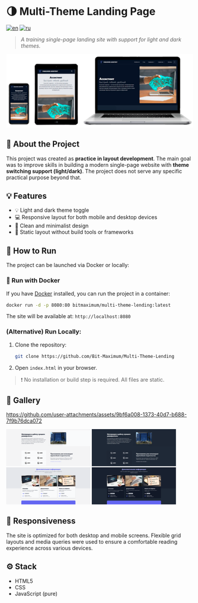 # 🌗 Multi-Theme Landing Page

[![en](https://img.shields.io/badge/lang-en-red.svg)](https://github.com/Bit-Maximum/Multi-Theme-Lending/blob/main/README.md)
[![ru](https://img.shields.io/badge/lang-ru-blue.svg)](https://github.com/Bit-Maximum/Multi-Theme-Lending/blob/main/translation/README.ru.md)

> *A training single-page landing site with support for light and dark themes.*

![Preview](translation/media/preview.png)

## 🧪 About the Project

This project was created as **practice in layout development**. The main goal was to improve skills in building a modern single-page website with **theme switching support (light/dark)**. The project does not serve any specific practical purpose beyond that.

## 💡 Features
- 💡 Light and dark theme toggle
- 💻 Responsive layout for both mobile and desktop devices
- 🧱 Clean and minimalist design
- 📄 Static layout without build tools or frameworks

## 🚀 How to Run

The project can be launched via Docker or locally:

### 🐳 Run with Docker

If you have [Docker](https://www.docker.com/) installed, you can run the project in a container:
   ```bash
   docker run -d -p 8080:80 bitmaximum/multi-theme-lending:latest
   ```
The site will be available at: `http://localhost:8080`

### (Alternative) Run Locally:

1. Clone the repository:
   ```bash
   git clone https://github.com/Bit-Maximum/Multi-Theme-Lending
   ```

2. Open `index.html` in your browser.
>❗ No installation or build step is required. All files are static.

## 📸 Gallery

https://github.com/user-attachments/assets/9bf6a008-1373-40d7-b688-7f9b76dca072

<img src="translation/media/company-light.png" width="45%"></img> <img src="translation/media/company-dark.png" width="45%"></img> <img src="translation/media/info-light.png" width="45%"></img> <img src="translation/media/info-dark.png" width="45%"></img>

## 📱 Responsiveness

The site is optimized for both desktop and mobile screens. Flexible grid layouts and media queries were used to ensure a comfortable reading experience across various devices.


## ⚙️ Stack

- HTML5
- CSS
- JavaScript (pure)

